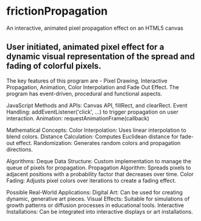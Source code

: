 # frictionPropagation
An interactive, animated pixel propagation effect on an HTML5 canvas

## User initiated, animated pixel effect for a dynamic visual representation of the spread and fading of colorful pixels.

The key features of this program are - Pixel Drawing, Interactive Propagation, Animation, Color Interpolation and Fade Out Effect.
The program has event-driven, procedural and functional aspects.

JavaScript Methods and APIs:
Canvas API, fillRect, and clearRect.
Event Handling: addEventListener('click', ...) to trigger propagation on user interaction.
Animation: requestAnimationFrame(callback) 

Mathematical Concepts:
Color Interpolation: Uses linear interpolation to blend colors.
Distance Calculation: Computes Euclidean distance for fade-out effect.
Randomization: Generates random colors and propagation directions.

Algorithms:
Deque Data Structure: Custom implementation to manage the queue of pixels for propagation.
Propagation Algorithm: Spreads pixels to adjacent positions with a probability factor that decreases over time.
Color Fading: Adjusts pixel colors over iterations to create a fading effect.

Possible Real-World Applications:
Digital Art: Can be used for creating dynamic, generative art pieces.
Visual Effects: Suitable for simulations of growth patterns or diffusion processes in educational tools.
Interactive Installations: Can be integrated into interactive displays or art installations.


